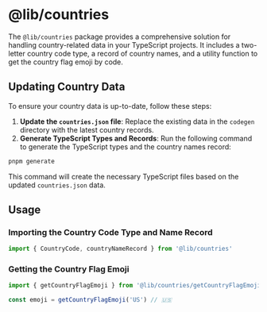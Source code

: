 # @lib/countries

The `@lib/countries` package provides a comprehensive solution for handling country-related data in your TypeScript projects. It includes a two-letter country code type, a record of country names, and a utility function to get the country flag emoji by code.

## Updating Country Data

To ensure your country data is up-to-date, follow these steps:

1. **Update the `countries.json` file**: Replace the existing data in the `codegen` directory with the latest country records.
2. **Generate TypeScript Types and Records**: Run the following command to generate the TypeScript types and the country names record:

```sh
pnpm generate
```

This command will create the necessary TypeScript files based on the updated `countries.json` data.

## Usage

### Importing the Country Code Type and Name Record

```ts
import { CountryCode, countryNameRecord } from '@lib/countries'
```

### Getting the Country Flag Emoji

```ts
import { getCountryFlagEmoji } from '@lib/countries/getCountryFlagEmoji'

const emoji = getCountryFlagEmoji('US') // 🇺🇸
```

